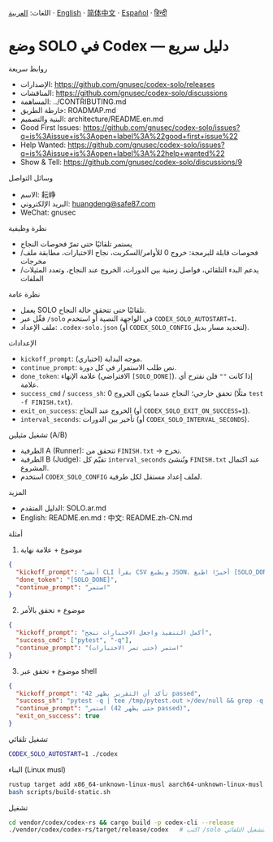 اللغات:
[العربية](README.ar.md) · [English](README.en.md) · [简体中文](README.zh-CN.md) · [Español](README.es.md) · [हिन्दी](README.hi.md)

# وضع SOLO في Codex — دليل سريع

روابط سريعة
- الإصدارات: https://github.com/gnusec/codex-solo/releases
- المناقشات: https://github.com/gnusec/codex-solo/discussions
- المساهمة: ../CONTRIBUTING.md
- خارطة الطريق: ROADMAP.md
- البنية والتصميم: architecture/README.en.md
- Good First Issues: https://github.com/gnusec/codex-solo/issues?q=is%3Aissue+is%3Aopen+label%3A%22good+first+issue%22
- Help Wanted: https://github.com/gnusec/codex-solo/issues?q=is%3Aissue+is%3Aopen+label%3A%22help+wanted%22
- Show & Tell: https://github.com/gnusec/codex-solo/discussions/9

وسائل التواصل
- الاسم: 耘峥
- البريد الإلكتروني: huangdeng@safe87.com
- WeChat: gnusec

نظرة وظيفية
- يستمر تلقائيًا حتى تمرّ فحوصات النجاح
- فحوصات قابلة للبرمجة: خروج 0 للأوامر/السكربت، نجاح الاختبارات، مطابقة ملف/مخرجات
- يدعم البدء التلقائي، فواصل زمنية بين الدورات، الخروج عند النجاح، وتعدد المثيلات/الملفات

نظرة عامة
- يعمل SOLO تلقائيًا حتى تتحقق حالة النجاح.
- فعِّل عبر `/solo` في الواجهة النصية أو استخدم `CODEX_SOLO_AUTOSTART=1`.
- ملف الإعداد: `.codex-solo.json` (أو `CODEX_SOLO_CONFIG` لتحديد مسار بديل).

الإعدادات
- `kickoff_prompt`: موجه البداية (اختياري).
- `continue_prompt`: نص طلب الاستمرار في كل دورة.
- `done_token`: علامة الإنهاء (الافتراضي `[SOLO_DONE]`). إذا كانت `""` فلن نقترح أي علامة.
- `success_cmd` / `success_sh`: تحقق خارجي؛ النجاح عندما يكون الخروج 0 (مثلًا `test -f FINISH.txt`).
- `exit_on_success`: الخروج عند النجاح (أو `CODEX_SOLO_EXIT_ON_SUCCESS=1`).
- `interval_seconds`: تأخير بين الدورات (أو `CODEX_SOLO_INTERVAL_SECONDS`).

تشغيل مثيلين (A/B)
- الطرفية A (Runner): تتحقق من `FINISH.txt` → تخرج.
- الطرفية B (Judge): تقيّم كل `interval_seconds` وتُنشئ `FINISH.txt` عند اكتمال المشروع.
- استخدم `CODEX_SOLO_CONFIG` لملف إعداد مستقل لكل طرفية.

المزيد
- الدليل المتقدم: SOLO.ar.md
- English: README.en.md ؛ 中文: README.zh-CN.md

أمثلة
1) موضوع + علامة نهاية
```json
{
  "kickoff_prompt": "أنشئ CLI يقرأ CSV ويطبع JSON. أخيرًا اطبع [SOLO_DONE]",
  "done_token": "[SOLO_DONE]",
  "continue_prompt": "استمر"
}
```

2) موضوع + تحقق بالأمر
```json
{
  "kickoff_prompt": "أكمل التنفيذ واجعل الاختبارات تنجح",
  "success_cmd": ["pytest", "-q"],
  "continue_prompt": "استمر (حتى تمر الاختبارات)"
}
```

3) موضوع + تحقق عبر shell
```json
{
  "kickoff_prompt": "تأكد أن التقرير يظهر 42 passed",
  "success_sh": "pytest -q | tee /tmp/pytest.out >/dev/null && grep -q '42 passed' /tmp/pytest.out",
  "continue_prompt": "استمر (حتى يظهر 42 passed)",
  "exit_on_success": true
}
```

تشغيل تلقائي
```bash
CODEX_SOLO_AUTOSTART=1 ./codex
```

البناء (Linux musl)
```bash
rustup target add x86_64-unknown-linux-musl aarch64-unknown-linux-musl
bash scripts/build-static.sh
```

تشغيل
```bash
cd vendor/codex/codex-rs && cargo build -p codex-cli --release
./vendor/codex/codex-rs/target/release/codex   # اكتب /solo أو استخدم التشغيل التلقائي
```
